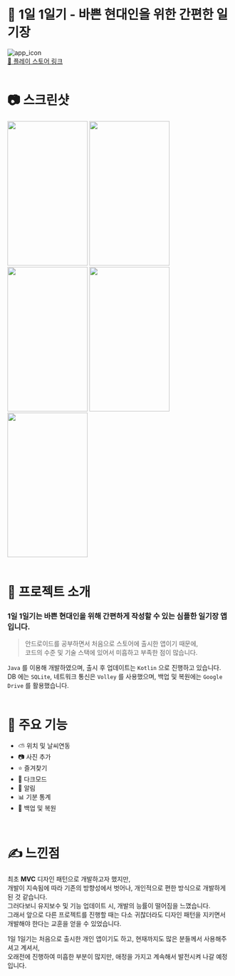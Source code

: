 # 📖 1일 1일기 - 바쁜 현대인을 위한 간편한 일기장
![app_icon](https://user-images.githubusercontent.com/79048895/159389254-d84a5c96-8edc-4aec-bc12-53d5e0dba38b.png)  
[🔗 플레이 스토어 링크](https://play.google.com/store/apps/details?id=org.sjhstudio.diary)
<br>
<br>

# 📷 스크린샷
<img src="https://github.com/user-attachments/assets/7ce84dea-878d-4948-902d-7ae501d0d9b7" width="180" height="324" /> 
<img src="https://github.com/user-attachments/assets/88d595ad-af2d-4232-94ab-6db6f3b857f8" width="180" height="324" /> 
<img src="https://github.com/user-attachments/assets/db682753-aeb2-405d-9a89-948fe74c2f08" width="180" height="324" /> 
<img src="https://github.com/user-attachments/assets/0bd05396-0e7a-4ba8-981f-76b8058ce017" width="180" height="324" /> 
<img src="https://github.com/user-attachments/assets/dc053af8-bce2-4b8b-9160-bf7758abb9ec" width="180" height="324" /> 
<br>  
<br>

# 📝 프로젝트 소개
### 1일 1일기는 바쁜 현대인을 위해 간편하게 작성할 수 있는 심플한 일기장 앱 입니다.  

> 안드로이드를 공부하면서 처음으로 스토어에 출시한 앱이기 때문에,  
> 코드의 수준 및 기술 스택에 있어서 미흡하고 부족한 점이 많습니다.

`Java` 를 이용해 개발하였으며, 출시 후 업데이트는 `Kotlin` 으로 진행하고 있습니다.   
DB 에는 `SQLite`, 네트워크 통신은 `Volley` 를 사용했으며, 백업 및 복원에는 `Google Drive` 를 활용했습니다.  
<br>

# 📢 주요 기능
- ⛅ 위치 및 날씨연동
- 📷 사진 추가
- ⭐ 즐겨찾기
- 🌃 다크모드
- 🔔 알림
- 📊 기분 통계
- 💾 백업 및 복원
<br>

# ✍ 느낀점
최초 **MVC** 디자인 패턴으로 개발하고자 했지만,  
개발이 지속됨에 따라 기존의 방향성에서 벗어나, 개인적으로 편한 방식으로 개발하게 된 것 같습니다.  
그러다보니 유지보수 및 기능 업데이트 시, 개발의 능률이 떨어짐을 느꼈습니다.  
그래서 앞으로 다른 프로젝트를 진행할 때는 다소 귀찮더라도 디자인 패턴을 지키면서 개발해야 한다는 교훈을 얻을 수 있었습니다.  

1일 1일기는 처음으로 출시한 개인 앱이기도 하고, 현재까지도 많은 분들께서 사용해주셔고 계셔서,  
오래전에 진행하여 미흡한 부분이 많지만, 애정을 가지고 계속해서 발전시켜 나갈 예정입니다.

